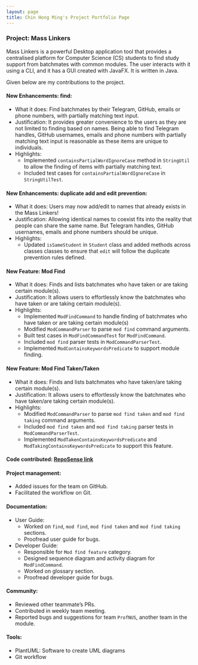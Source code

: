 ```yaml
---
layout: page
title: Chin Hong Ming's Project Portfolio Page
---
```


### Project: Mass Linkers

Mass Linkers is a powerful Desktop application tool that provides a centralised platform for Computer Science (CS) students to find study support from batchmates with common modules. The user interacts with it using a CLI, and it has a GUI created with JavaFX. It is written in Java.

Given below are my contributions to the project.

#### New Enhancements: find:
* What it does: Find batchmates by their Telegram, GitHub, emails or phone numbers, with partially matching text input.
* Justification: It provides greater convenience to the users as they are not limited to finding based on names. Being able to find Telegram handles, GitHub usernames, emails and phone numbers with partially matching text input is reasonable as these items are unique to individuals. 
* Highlights:
  * Implemented `containsPartialWordIgnoreCase` method in `StringUtil` to allow the finding of items with partially matching text.
  * Included test cases for `containsPartialWordIgnoreCase` in `StringUtilTest`.

#### New Enhancements: duplicate add and edit prevention:
* What it does: Users may now add/edit to names that already exists in the Mass Linkers!
* Justification: Allowing identical names to coexist fits into the reality that people can share the same name. But Telegram handles, GitHub usernames, emails and phone numbers should be unique.
* Highlights:
  * Updated `isSameStudent` in `Student` class and added methods across classes classes to ensure that `edit` will follow the duplicate prevention rules defined.

#### New Feature: Mod Find
* What it does: Finds and lists batchmates who have taken or are taking certain module(s).
* Justification: It allows users to effortlessly know the batchmates who have taken or are taking certain module(s).
* Highlights:
  * Implemented `ModFindCommand` to handle finding of batchmates who have taken or are taking certain module(s)
  * Modified `ModCommandParser` to parse `mod find` command arguments.
  * Built test cases in `ModFindCommandTest` for `ModFindCommand`.
  * Included `mod find` parser tests in `ModCommandParserTest`.
  * Implemented `ModContainsKeywordsPredicate` to support module finding.

#### New Feature: Mod Find Taken/Taken
* What it does: Finds and lists batchmates who have taken/are taking certain module(s).
* Justification: It allows users to effortlessly know the batchmates who have taken/are taking certain module(s).
* Highlights:
  * Modified `ModCommandParser` to parse `mod find taken` and `mod find taking` command arguments.
  * Included `mod find taken` and `mod find taking` parser tests in `ModCommandParserTest`.
  * Implemented `ModTakenContainsKeywordsPredicate` and `ModTakingContainsKeywordsPredicate` to support this feature.

#### Code contributed: [RepoSense link](https://nus-cs2103-ay2223s1.github.io/tp-dashboard/?search=chm252&breakdown=true)

#### Project management:
* Added issues for the team on GitHub.
* Facilitated the workflow on Git.

#### Documentation:
* User Guide:
    * Worked on `find`, `mod find`, `mod find taken` and `mod find taking` sections.
    * Proofread user guide for bugs.
* Developer Guide:
    * Responsible for `Mod find feature` category.
    * Designed sequence diagram and activity diagram for `ModFindCommand`.
    * Worked on glossary section.
    * Proofread developer guide for bugs.

#### Community:
* Reviewed other teammate’s PRs.
* Contributed in weekly team meeting.
* Reported bugs and suggestions for team `ProfNUS`, another team in the module.

#### Tools:
* PlantUML: Software to create UML diagrams
* Git workflow
